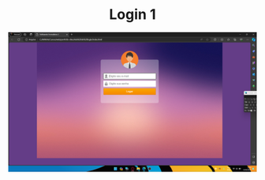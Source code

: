 # <div align="center">Login 1</div>

![](https://github.com/nabucoanalista/portfolio-sites/blob/main/tela%20de%20login/asd.png)
